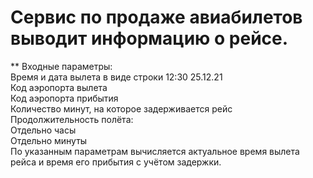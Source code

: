 # Сервис по продаже авиабилетов выводит информацию о рейсе.

** Входные параметры:  
Время и дата вылета в виде строки 12:30 25.12.21  
Код аэропорта вылета  
Код аэропорта прибытия  
Количество минут, на которое задерживается рейс  
Продолжительность полёта:  
Отдельно часы  
Отдельно минуты  
По указанным параметрам вычисляется актуальное время вылета рейса и время его прибытия с учётом задержки.   
